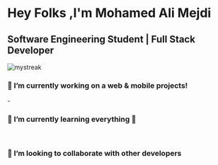 <h1>Hey Folks ,I'm Mohamed Ali Mejdi</h1>
<h2>Software Engineering Student | Full Stack Developer</h2>
<img src="https://github-readme-streak-stats.herokuapp.com/?user=dali2g&theme=tokyonight" alt="mystreak"/>
<h3> 🔭 I’m currently working on a web & mobile projects! <br/></h3>-
<h3> 🌱 I’m currently learning everything 🤣</h3> <br/>
<h3> 👯 I’m looking to collaborate with other developers</h3>
